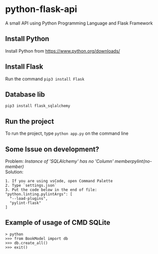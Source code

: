 # python-flask-api
A small API using Python Programming Language and Flask Framework

## Install Python
Install Python from https://www.python.org/downloads/

## Install Flask
Run the command `pip3 install Flask`

## Database lib
`pip3 install flask_sqlalchemy`

## Run the project
To run the project, type `python app.py` on the command line

## Some Issue on development?
Problem: _Instance of 'SQLAlchemy' has no 'Column' memberpylint(no-member)_  
Solution:
	
	1. If you are using vsCode, open Command Palette
	2. Type `settings.json`
	3. Put the code below in the end of file:  
    "python.linting.pylintArgs": [
      "--load-plugins",
      "pylint-flask"
    ]

## Example of usage of CMD SQLite 
```
> python
>>> from BookModel import db
>>> db.create_all()
>>> exit()
```
